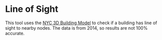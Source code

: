# Line of Sight

This tool uses the [NYC 3D Building Model](https://www1.nyc.gov/site/doitt/initiatives/3d-building.page) to check if a building has line of sight to nearby nodes. The data is from 2014, so results are not 100% accurate.